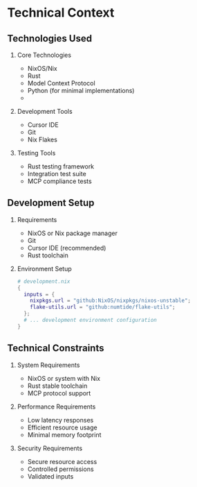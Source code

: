 # Technical Context

## Technologies Used
1. Core Technologies
   - NixOS/Nix
   - Rust
   - Model Context Protocol
   - Python (for minimal implementations)
   - 

2. Development Tools
   - Cursor IDE
   - Git
   - Nix Flakes

3. Testing Tools
   - Rust testing framework
   - Integration test suite
   - MCP compliance tests

## Development Setup
1. Requirements
   - NixOS or Nix package manager
   - Git
   - Cursor IDE (recommended)
   - Rust toolchain

2. Environment Setup
   ```nix
   # development.nix
   {
     inputs = {
       nixpkgs.url = "github:NixOS/nixpkgs/nixos-unstable";
       flake-utils.url = "github:numtide/flake-utils";
     };
     # ... development environment configuration
   }
   ```

## Technical Constraints
1. System Requirements
   - NixOS or system with Nix
   - Rust stable toolchain
   - MCP protocol support

2. Performance Requirements
   - Low latency responses
   - Efficient resource usage
   - Minimal memory footprint

3. Security Requirements
   - Secure resource access
   - Controlled permissions
   - Validated inputs 